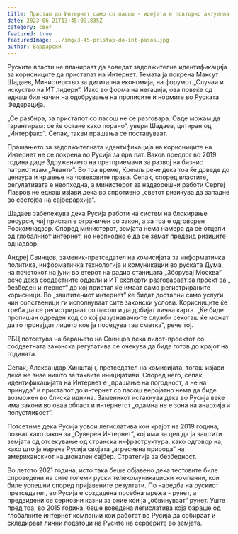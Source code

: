 ```yaml
---
title: Пристап до Интернет само со пасош - идејата е повторно актуелна во Русија
date: 2023-06-21T13:45:09.835Z
category: свет
featured: true
featuredImage: ../img/3-45-pristap-do-int-pasos.jpg
author: Вардарски
---
```

Руските власти не планираат да воведат задолжителна идентификација за корисниците да пристапат на Интернет. Темата ја покрена Максут Шадаев, Министерство за дигитална економија, на форумот „Случаи и искуство на ИТ лидери“. Иако во форма на негација, ова повеќе од еднаш бил начин на одобрување на прописите и нормите во Руската Федерација.

„Се разбира, за пристапот со пасош не се разговара. Овде можам да гарантирам: се ќе остане како порано“, увери Шадаев, цитиран од „Интерфакс“. Сепак, такви прашања се поставуваат.

Прашањето за задолжителната идентификација на корисниците на Интернет не се покрена во Русија за прв пат. Ваков предлог во 2019 година даде Здружението на претприемачи за развој на бизнис патриотизам „Аванти“. Во тоа време, Кремљ рече дека тоа ќе доведе до цензура и кршење на човековите права. Сепак, според властите, регулативата е неопходна, а министерот за надворешни работи Сергеј Лавров не еднаш изјави дека во спротивно „светот ризикува да западне во состојба на сајберархија“.

Шадаев забележува дека Русија работи на систем на блокирање ресурси, чиј пристап е ограничен со закон, а за тоа е одговорен Роскомнадзор. Според министерот, земјата нема намера да се отцепи од глобалниот интернет, но неопходно е да се земат предвид ризиците однадвор.

Андреј Свинцов, заменик-претседател на комисијата за информатичка политика, информатичка технологија и комуникации во руската Дума, на почетокот на јуни во етерот на радио станицата „Зборувај Москва“ рече дека соодветните оддели и ИТ експерти разговараат за проект за „ безбеден интернет“ до кој пристап ќе имаат само регистрираните корисници. Во „заштитениот интернет“ ќе бидат достапни само услуги чии сопственици ги исполнуваат сите законски услови. Корисниците ќе треба да се регистрираат со пасош и да добијат лична карта. „Ќе биде пропишан одреден код со кој разузнавачките служби секогаш ќе можат да го пронајдат лицето кое ја поседува таа сметка“, рече тој.

РБЦ потсетува на барањето на Свинцов дека пилот-проектот со соодветната законска регулатива се очекува да биде готов до крајот на годината.

Сепак, Александар Хинштајн, претседател на комисијата, тогаш изјави дека не знае ништо за таквите иницијативи. Според него, сепак, идентификацијата на Интернет е „прашање на погодност, а не на принуда“ и пристапот до интернет со пасош веројатно нема да биде возможен во блиска иднина. Заменикот истакнува дека во Русија веќе има закони во оваа област и интернетот „одамна не е зона на анархија и попустливост“.

Потсетиме дека Русија усвои легислатива кон крајот на 2019 година, познат како закон за „Суверен Интернет“, кој има за цел да ја заштити земјата од отсекување од странска инфраструктура, како одговор на, како што ја нарече Русија својата „агресивна природа“ на американскиот национален сајбер. Стратегија за безбедност.

Во летото 2021 година, исто така беше објавено дека тестовите биле спроведени на сите големи руски телекомуникациски компании, кои биле успешни според пријавените резултати. По наредба на рускиот претседател, во Русија е создадена посебна мрежа - рунет, а предвидени се сериозни казни за оние кои ја „обвинуваат“ рунет. Уште пред тоа, во 2015 година, беше воведена легислатива која бараше од глобалните интернет компании кои работат во Русија да собираат и складираат лични податоци на Русите на серверите во земјата.